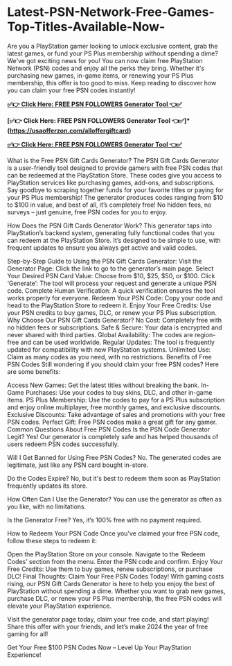 # Latest-PSN-Network-Free-Games-Top-Titles-Available-Now-
Are you a PlayStation gamer looking to unlock exclusive content, grab the latest games, or fund your PS Plus membership without spending a dime? We’ve got exciting news for you! You can now claim free PlayStation Network (PSN) codes and enjoy all the perks they bring. Whether it's purchasing new games, in-game items, or renewing your PS Plus membership, this offer is too good to miss. Keep reading to discover how you can claim your free PSN codes instantly!



**[✅👉 Click Here: FREE PSN FOLLOWERS Generator Tool 👈✅](https://usaofferzon.com/psn)**


**[✅👉 Click Here: FREE PSN FOLLOWERS Generator Tool 👈✅]*(https://usaofferzon.com/alloffergiftcard)**


**[✅👉 Click Here: FREE PSN FOLLOWERS Generator Tool 👈✅](https://usaofferzon.com/giftcard)**



What is the Free PSN Gift Cards Generator?
The PSN Gift Cards Generator is a user-friendly tool designed to provide gamers with free PSN codes that can be redeemed at the PlayStation Store. These codes give you access to PlayStation services like purchasing games, add-ons, and subscriptions. Say goodbye to scraping together funds for your favorite titles or paying for your PS Plus membership! The generator produces codes ranging from $10 to $100 in value, and best of all, it’s completely free! No hidden fees, no surveys – just genuine, free PSN codes for you to enjoy.

How Does the PSN Gift Cards Generator Work?
This generator taps into PlayStation’s backend system, generating fully functional codes that you can redeem at the PlayStation Store. It’s designed to be simple to use, with frequent updates to ensure you always get active and valid codes.

Step-by-Step Guide to Using the PSN Gift Cards Generator:
Visit the Generator Page: Click the link to go to the generator’s main page.
Select Your Desired PSN Card Value: Choose from $10, $25, $50, or $100.
Click ‘Generate’: The tool will process your request and generate a unique PSN code.
Complete Human Verification: A quick verification ensures the tool works properly for everyone.
Redeem Your PSN Code: Copy your code and head to the PlayStation Store to redeem it.
Enjoy Your Free Credits: Use your PSN credits to buy games, DLC, or renew your PS Plus subscription.
Why Choose Our PSN Gift Cards Generator?
No Cost: Completely free with no hidden fees or subscriptions.
Safe & Secure: Your data is encrypted and never shared with third parties.
Global Availability: The codes are region-free and can be used worldwide.
Regular Updates: The tool is frequently updated for compatibility with new PlayStation systems.
Unlimited Use: Claim as many codes as you need, with no restrictions.
Benefits of Free PSN Codes
Still wondering if you should claim your free PSN codes? Here are some benefits:

Access New Games: Get the latest titles without breaking the bank.
In-Game Purchases: Use your codes to buy skins, DLC, and other in-game items.
PS Plus Membership: Use the codes to pay for a PS Plus subscription and enjoy online multiplayer, free monthly games, and exclusive discounts.
Exclusive Discounts: Take advantage of sales and promotions with your free PSN codes.
Perfect Gift: Free PSN codes make a great gift for any gamer.
Common Questions About Free PSN Codes
Is the PSN Code Generator Legit?
Yes! Our generator is completely safe and has helped thousands of users redeem PSN codes successfully.

Will I Get Banned for Using Free PSN Codes?
No. The generated codes are legitimate, just like any PSN card bought in-store.

Do the Codes Expire?
No, but it's best to redeem them soon as PlayStation frequently updates its store.

How Often Can I Use the Generator?
You can use the generator as often as you like, with no limitations.

Is the Generator Free?
Yes, it’s 100% free with no payment required.

How to Redeem Your PSN Code
Once you’ve claimed your free PSN code, follow these steps to redeem it:

Open the PlayStation Store on your console.
Navigate to the ‘Redeem Codes’ section from the menu.
Enter the PSN code and confirm.
Enjoy Your Free Credits: Use them to buy games, renew subscriptions, or purchase DLC!
Final Thoughts: Claim Your Free PSN Codes Today!
With gaming costs rising, our PSN Gift Cards Generator is here to help you enjoy the best of PlayStation without spending a dime. Whether you want to grab new games, purchase DLC, or renew your PS Plus membership, the free PSN codes will elevate your PlayStation experience.

Visit the generator page today, claim your free code, and start playing! Share this offer with your friends, and let’s make 2024 the year of free gaming for all!

Get Your Free $100 PSN Codes Now – Level Up Your PlayStation Experience!

